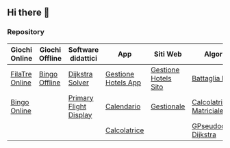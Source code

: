 ## Hi there 👋


### Repository

| Giochi Online                                                                                      | Giochi Offline                                                                            | Software didattici                                                                       | App                                                                                              | Siti Web                                                                                          | Algoritmi                                                                                     |
|----------------------------------------------------------------------------------------------------|------------------------------------------------------------------------------------------|------------------------------------------------------------------------------------------|--------------------------------------------------------------------------------------------------|---------------------------------------------------------------------------------------------------|--------------------------------------------------------------------------------------------------|
| [FilaTre Online](https://github.com/vittorioPiotti/FilaTre-Online)                                 | [Bingo Offline](https://github.com/vittorioPiotti/Bingo-Bootstrap)                        | [Dijkstra Solver](https://github.com/vittorioPiotti/Dijkstra-Bootstrap)                  | [Gestione Hotels App](https://github.com/vittorioPiotti/Gestione-Hotel-App)                      | [Gestione Hotels Sito](https://github.com/vittorioPiotti/Gestione-Hotel-PHP)                      | [Battaglia Navale](https://github.com/vittorioPiotti/Battaglia-Navale-C)                       |
| [Bingo Online](https://github.com/vittorioPiotti/Bingo-Online-Bootstrap/tree/main)                |                                                                                          | [Primary Flight Display](https://github.com/vittorioPiotti/Primary-Flight-Display)       | [Calendario](https://github.com/vittorioPiotti?tab=repositories)                                 | [Gestionale](https://github.com/vittorioPiotti/Gestionale)                                        | [Calcolatrice Matriciale](https://github.com/vittorioPiotti/Matrix-Calculator-C)                |
|                                                                                                    |                                                                                          |                                                                                          | [Calcolatrice](https://github.com/vittorioPiotti/Calcolatrice-React-Native)                      |                                                                                                   | [GPseudocodifica Dijkstra](https://github.com/vittorioPiotti?tab=repositories)                  |


